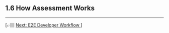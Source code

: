 ## 1.6 How Assessment Works


---

[👉🏽 [Next: E2E Developer Workflow ](./7-workflow.md)]

<!--

### 1.4.2 axe-core Rules

The aXe-core engine has a set of predefined [Rules](https://github.com/dequelabs/axe-core/blob/develop/doc/developer-guide.md#rules)
 - Rules are defined as JSON Objects ([see format](https://github.com/dequelabs/axe-core/blob/develop/lib/core/base/rule.js#L30))
 - Rule has a unique `id` (user-friendly label)
 - Rule has `impact` value { minor, moderate, serious, or critical }
 - Rules grouped by WCAG conformance (A, AA, AAA)
 - Bonus non-WCAG Rules - for best-practices
 - Bonus non-WCAG Rules - that are experimental
 - See the [full list of Rule objects](https://github.com/dequelabs/axe-core/tree/develop/lib/rules) (currently 99)

Rules Objects define associated Checks in 3 categories:
 - **any** - Any one of these returns true => Rule `passes`
 - **all** - All of these return true => Rule `passes`
 - **none** - None of these return true => Rule `passes`

Rules can have **optional** `selector` to identify elements it applies to.
 - **no elements found** => Rule is `inapplicable`.

Rule "Checks" can return true, false or undefined. If the Rule did _not_ satisfy the requirement for `passes`:
 - **and had undefined checks** => Rule is `incomplete`
 - **and had failed checks** => Rule has `violations`

The final result is that **for each Rule** the test runner 
 1. keeps 4 outcome `{ }` objects - pass, violation, inapplicable, incomplete
 2. has a `nodes[]` array in each to represent matching elaments
 3. assesses `Checks` on matched elements to get Node outcome `{}`
 4. adds Rule outcome to `nodes[]` for relevant outcome in (2)
 
Once Rule assessment is complete for _all matched nodes_ in page, the four outcome objects in (1) are added into a global `accessibility-results.json` report under the relevant top-level `passes[],violations[],incomplete[],inapplicable[]` arrays.


### 1.4.3 axe-core Checks

The Rules are associated with a set of predefined [Checks](https://github.com/dequelabs/axe-core/blob/develop/doc/developer-guide.md#checks)

- Checks are also defined as JSON Objects ([see format](https://github.com/dequelabs/axe-core/blob/develop/lib/core/base/check.js))
- Every Check object has a unique `id` and `evaluate` function
- Every Check object 
- See the [full list of Check objects](https://github.com/dequelabs/axe-core/tree/develop/lib/checks) (organized in 16 categories)


### 1.4.4 Assessment Example

Here is an example of a Rule with id `area-alt` that checks if `<area>` elements in image maps have _alternate text_ defined.

```json
{
  "id": "area-alt",
  "selector": "map area[href]",
  "excludeHidden": false,
  "tags": [
    "cat.text-alternatives",
    "wcag2a",
    "wcag244",
    "wcag412",
    "section508",
    "section508.22.a",
    "ACT",
    "TTv5",
    "TT6.a"
  ],
  "actIds": ["c487ae"],
  "metadata": {
    "description": "Ensures <area> elements of image maps have alternate text",
    "help": "Active <area> elements must have alternate text"
  },
  "all": [],
  "any": ["non-empty-alt", "aria-label", "aria-labelledby", "non-empty-title"],
  "none": []
}
```

### 1.4.4 axe-core Checks

To see this in action, let's analyze the Rule object above:
 - 
- Every Check has a user-friendly `id` - ex: `aria-label`
- That id has a related JSON object - see: [aria-label.json](https://github.com/dequelabs/axe-core/blob/develop/lib/checks/shared/aria-label.json)
- That JSON has an `evaluate` function - see: `aria-label-evaluate` 
- That function is implemented in Check test action - see: [aria-label.js](https://github.com/dequelabs/axe-core/blob/develop/test/checks/shared/aria-label.js)

```json
// aria-label.json
{
  "id": "aria-label",
  "evaluate": "aria-label-evaluate",
  "metadata": {
    "impact": "serious",
    "messages": {
      "pass": "aria-label attribute exists and is not empty",
      "fail": "aria-label attribute does not exist or is empty"
    }
  }
}
```



The axe test runner validates the rule using associated `Checks` - which are _test actions_ executed on the selected page element, returning {true, false or undefined} as the outcome. 

The Rule processes all its check outcomes and returns a final **Result** as {`pass`, `fail`, `incomplete`or `inapplicable`}. The axe runner then returns the array of Result objects in the test report.

_Note:_ There can be multiple elements in a page that match the _Check_ requirements for a given rule - so multiple _Result_ objects can be generated (one per matched element for a Check) for each Rule. The test report collects Result objects into 4 arrays, mapping to the {`pass`, `fail`, `incomplete`or `inapplicable`} outcomes.

-->